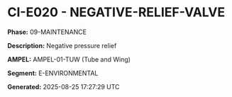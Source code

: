 # CI-E020 - NEGATIVE-RELIEF-VALVE

**Phase:** 09-MAINTENANCE

**Description:** Negative pressure relief

**AMPEL:** AMPEL-01-TUW (Tube and Wing)

**Segment:** E-ENVIRONMENTAL

**Generated:** 2025-08-25 17:27:29 UTC
